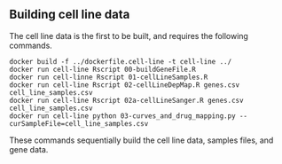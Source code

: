 ## Building cell line data
The cell line data is the first to be built, and requires the following commands.

```
docker build -f ../dockerfile.cell-line -t cell-line ../
docker run cell-line Rscript 00-buildGeneFile.R
docker run cell-linne Rscript 01-cellLineSamples.R
docker run cell-line Rscript 02-cellLineDepMap.R genes.csv cell_line_samples.csv
docker run cell-line Rscript 02a-cellLineSanger.R genes.csv cell_line_samples.csv
docker run cell-line python 03-curves_and_drug_mapping.py --curSampleFile=cell_line_samples.csv
```

These commands sequentially build the cell line data, samples files, and gene data. 
